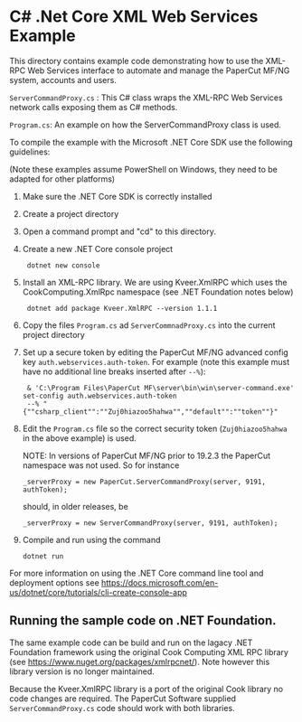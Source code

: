 # C# .Net Core XML Web Services Example

This directory contains example code demonstrating how to use the XML-RPC 
Web Services interface to automate and manage the PaperCut MF/NG system, accounts and users.

`ServerCommandProxy.cs` : This C# class wraps the XML-RPC Web Services network calls
exposing them as C# methods.

`Program.cs`: An example on how the ServerCommandProxy class is used.

To compile the example with the Microsoft .NET Core SDK use the following guidelines:

(Note these examples assume PowerShell on Windows, they need to be adapted for other platforms)

1. Make sure the .NET Core SDK is correctly installed

2. Create a project directory

3. Open a command prompt and "cd" to this directory.

4. Create a new .NET Core console project

        dotnet new console

4. Install an XML-RPC library. We are using Kveer.XmlRPC which uses the CookComputing.XmlRpc namespace
(see .NET Foundation notes below)

        dotnet add package Kveer.XmlRPC --version 1.1.1

8. Copy the files `Program.cs` ad `ServerCommnadProxy.cs` into the current project directory

9. Set up a secure token by editing the PaperCut MF/NG advanced config key `auth.webservices.auth-token`.
For example (note this example must have no additional line breaks inserted after `--%`):

        & 'C:\Program Files\PaperCut MF\server\bin\win\server-command.exe' set-config auth.webservices.auth-token
        --% "{""csharp_client"":""Zuj0hiazoo5hahwa"",""default"":""token""}"

10. Edit the `Program.cs` file so the correct security token (`Zuj0hiazoo5hahwa` in the above example) is used.

    NOTE: In versions of PaperCut MF/NG prior to 19.2.3 the PaperCut namespace was not used.
    So for instance

        _serverProxy = new PaperCut.ServerCommandProxy(server, 9191, authToken);

    should, in older releases, be

        _serverProxy = new ServerCommandProxy(server, 9191, authToken);

11. Compile and run using the command

        dotnet run

For more information on using the .NET Core command line tool and deployment options see
https://docs.microsoft.com/en-us/dotnet/core/tutorials/cli-create-console-app

## Running the sample code on .NET Foundation.

The same example code can be build and run on the lagacy .NET Foundation framework using the original
Cook Computing XML RPC library (see https://www.nuget.org/packages/xmlrpcnet/). Note however this library version is
no longer maintained.

Because the Kveer.XmlRPC library is a port of the original Cook library no code changes are required. The PaperCut Software
supplied `ServerCommandProxy.cs` code should work with both libraries.

